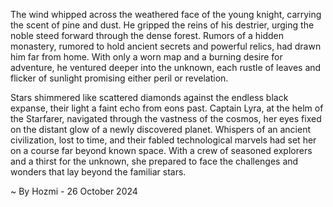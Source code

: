 
The wind whipped across the weathered face of the young knight, carrying the scent of pine and dust. He gripped the reins of his destrier, urging the noble steed forward through the dense forest. Rumors of a hidden monastery, rumored to hold ancient secrets and powerful relics, had drawn him far from home. With only a worn map and a burning desire for adventure, he ventured deeper into the unknown, each rustle of leaves and flicker of sunlight promising either peril or revelation.

Stars shimmered like scattered diamonds against the endless black expanse, their light a faint echo from eons past. Captain Lyra, at the helm of the Starfarer, navigated through the vastness of the cosmos, her eyes fixed on the distant glow of a newly discovered planet. Whispers of an ancient civilization, lost to time, and their fabled technological marvels had set her on a course far beyond known space. With a crew of seasoned explorers and a thirst for the unknown, she prepared to face the challenges and wonders that lay beyond the familiar stars. 

~ By Hozmi - 26 October 2024
